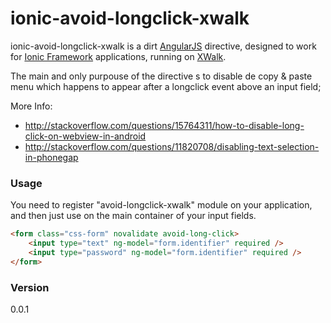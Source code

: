 # ionic-avoid-longclick-xwalk
ionic-avoid-longclick-xwalk is a dirt [AngularJS] directive, designed to work for [Ionic Framework] applications, running on [XWalk].

The main and only purpouse of the directive s to disable de copy & paste menu which happens to appear after a longclick event above an input field;

More Info:
  - http://stackoverflow.com/questions/15764311/how-to-disable-long-click-on-webview-in-android
  - http://stackoverflow.com/questions/11820708/disabling-text-selection-in-phonegap

### Usage
You need to register "avoid-longclick-xwalk" module on your application, and then just use on the main container of your input fields.
```html
<form class="css-form" novalidate avoid-long-click>
    <input type="text" ng-model="form.identifier" required />
    <input type="password" ng-model="form.identifier" required />
</form>
```
### Version
0.0.1

[Ionic Framework]:http://ionicframework.com/
[AngularJS]:http://angularjs.org
[XWalk]:https://crosswalk-project.org/

